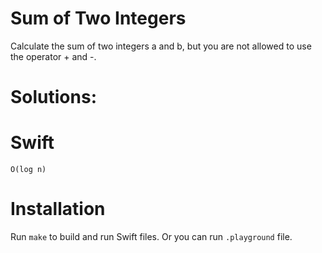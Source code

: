 #  Sum of Two Integers
Calculate the sum of two integers a and b, but you are not allowed to use the operator + and -.
    
# Solutions:

# Swift
`O(log n)`

# Installation
Run `make` to build and run Swift files. Or you can run `.playground` file.